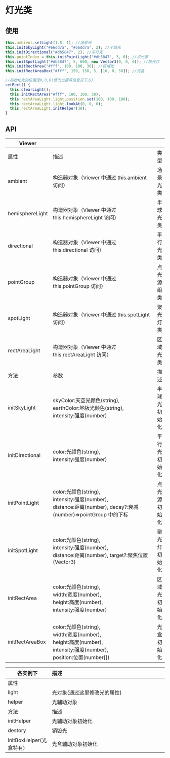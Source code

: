 # 灯光类

<index />

<script setup>
import index from './light.vue'
</script>

## 使用

```js
this.ambient.setLight(1.5, 1); //场景光
this.initSkyLight("#66dd7a", "#66dd7a", 2); //半球光
this.initDirectional("#db5847", 2); //平行光
this.pointIndex = this.initPointLight("#db5847", 3, 0); //点光源
this.initSpotLight("#db5847", 5, 600, new Vector3(0, 0, 0)); //聚光灯
this.initRectArea("#fff", 100, 100, 30); //区域光
this.initRectAreaBox("#fff", 150, 150, 5, [10, 0, 50]); //光盒

//初始化光的位置是0,0,0(修改位置等信息见下方)
setRect() {
  this.clearLight();
  this.initRectArea("#fff", 100, 100, 30);
  this.rectAreaLight.light.position.set(100, 100, 100);
  this.rectAreaLight.light.lookAt(0, 0, 0);
  this.rectAreaLight.initHelper(30);
}
```

## API

<style>
       table th:nth-of-type(1) {
        width: 100px;
    }
    table th:nth-of-type(2) {
        width: 400px;
    }
</style>

| Viewer          |                                                                                                                                |              |
| --------------- | :----------------------------------------------------------------------------------------------------------------------------- | ------------ |
| 属性            | 描述                                                                                                                           | 类型         |
| ambient         | 构造器对象（Viewer 中通过 this.ambient 访问）                                                                                  | 场景光类     |
| hemisphereLight | 构造器对象（Viewer 中通过 this.hemisphereLight 访问）                                                                          | 半球光类     |
| directional     | 构造器对象（Viewer 中通过 this.directional 访问）                                                                              | 平行光类     |
| pointGroup      | 构造器对象（Viewer 中通过 this.pointGroup 访问）                                                                               | 点光源组类   |
| spotLight       | 构造器对象（Viewer 中通过 this.spotLight 访问）                                                                                | 聚光灯类     |
| rectAreaLight   | 构造器对象（Viewer 中通过 this.rectAreaLight 访问）                                                                            | 区域光类     |
| 方法            | 参数                                                                                                                           | 描述         |
| initSkyLight    | skyColor:天空光颜色(string),<br/>earthColor:地板光颜色(string),<br/>intensity:强度(number)                                     | 半球光初始化 |
| initDirectional | color:光颜色(string),<br/>intensity:强度(number)                                                                               | 平行光初始化 |
| initPointLight  | color:光颜色(string),<br/>intensity:强度(number),<br/>distance:距离(number), decay?:衰减(number)=>pointGroup 中的下标          | 点光源初始化 |
| initSpotLight   | color:光颜色(string),<br/>intensity:强度(number),<br/>distance:距离(number), target?:聚焦位置(Vector3)                         | 聚光灯初始化 |
| initRectArea    | color:光颜色(string),<br/>width:宽度(number),<br/>height:高度(number),<br/>intensity:强度(number)                              | 区域光初始化 |
| initRectAreaBox | color:光颜色(string),<br/>width:宽度(number),<br/>height:高度(number),<br/>intensity:强度(number),<br/>position:位置(number[]) | 光盒初始化   |

| 各实例下                | 描述                         |
| ----------------------- | :--------------------------- |
| 属性                    |                              |
| light                   | 光对象(通过这里修改光的属性) |
| helper                  | 光辅助对象                   |
| 方法                    | 描述                         |
| initHelper              | 光辅助对象初始化             |
| destory                 | 销毁光                       |
| initBoxHelper(光盒特有) | 光盒辅助对象初始化           |
